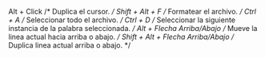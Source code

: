 Alt + Click     /* Duplica el cursor. */
Shift + Alt + F     /* Formatear el archivo. */
Ctrl + A    /* Seleccionar todo el archivo. */
Ctrl + D    /* Seleccionar la siguiente instancia de la palabra seleccionada. */
Alt + Flecha Arriba/Abajo   /* Mueve la linea actual hacia arriba o abajo. */
Shift + Alt + Flecha Arriba/Abajo   /* Duplica linea actual arriba o abajo. */